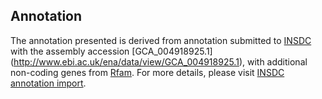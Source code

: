 
Annotation
----------

The annotation presented is derived from annotation submitted to
[INSDC](http://www.insdc.org) with the assembly accession [GCA\_004918925.1]
(http://www.ebi.ac.uk/ena/data/view/GCA_004918925.1),
with additional non-coding genes from
[Rfam](http://rfam.xfam.org/). For more details, please visit [INSDC
annotation import](http://ensemblgenomes.org/info/data/insdc_annotation).
